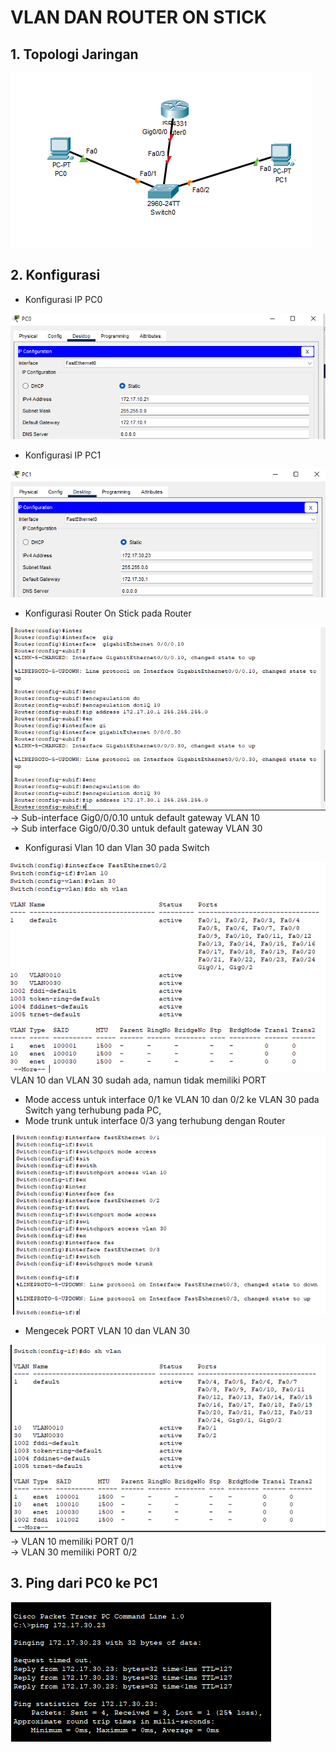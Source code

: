 # VLAN DAN ROUTER ON STICK

## 1. Topologi Jaringan

<img src="asset/Prak5/1.png">

## 2. Konfigurasi
- Konfigurasi IP PC0
<img src="asset/Prak5/2.png">

- Konfigurasi IP PC1
<img src="asset/Prak5/3.png">

- Konfigurasi Router On Stick pada Router
<img src="asset/Prak5/4.png">
</br>
-> Sub-interface Gig0/0/0.10 untuk default gateway VLAN 10 </br>
-> Sub interface Gig0/0/0.30 untuk default gateway VLAN 30

- Konfigurasi Vlan 10 dan Vlan 30 pada Switch
<img src="asset/Prak5/5.png">
</br>
VLAN 10 dan VLAN 30 sudah ada, namun tidak memiliki PORT

- Mode access untuk interface 0/1 ke VLAN 10 dan 0/2 ke VLAN 30 pada Switch yang terhubung pada PC,
- Mode trunk untuk interface 0/3 yang terhubung dengan Router 
<img src="asset/Prak5/6.png">

- Mengecek PORT VLAN 10 dan VLAN 30
<img src="asset/Prak5/7.png">
<br>
-> VLAN 10 memiliki PORT 0/1 </br>
-> VLAN 30 memiliki PORT 0/2

## 3. Ping dari PC0 ke PC1
<img src="asset/Prak5/8.png">



